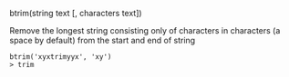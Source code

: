 btrim(string text [, characters text])

Remove the longest string consisting only of characters in characters (a space by default) from the start and end of string

```
btrim('xyxtrimyyx', 'xy')
> trim
```
